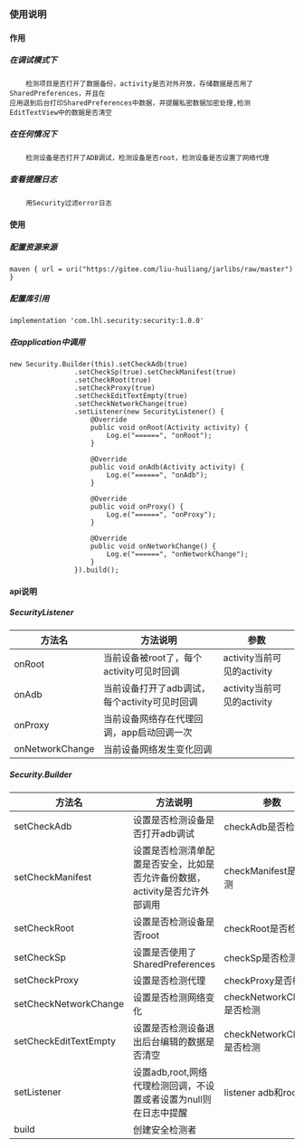 ###  使用说明
#### 作用  
##### 在调试模式下  
        检测项目是否打开了数据备份，activity是否对外开放，存储数据是否用了SharedPreferences，并且在
    应用退到后台打印SharedPreferences中数据，并提醒私密数据加密处理,检测EditTextView中的数据是否清空
##### 在任何情况下
        检测设备是否打开了ADB调试，检测设备是否root，检测设备是否设置了网络代理
##### 查看提醒日志
        用Security过滤error日志
#### 使用 
##### 配置资源来源
```
maven { url = uri("https://gitee.com/liu-huiliang/jarlibs/raw/master") }
```
##### 配置库引用
```
implementation 'com.lhl.security:security:1.0.0'
```

##### 在application中调用
```
new Security.Builder(this).setCheckAdb(true)
                .setCheckSp(true).setCheckManifest(true)
                .setCheckRoot(true)
                .setCheckProxy(true)
                .setCheckEditTextEmpty(true)
                .setCheckNetworkChange(true)
                .setListener(new SecurityListener() {
                    @Override
                    public void onRoot(Activity activity) {
                        Log.e("======", "onRoot");
                    }

                    @Override
                    public void onAdb(Activity activity) {
                        Log.e("======", "onAdb");
                    }

                    @Override
                    public void onProxy() {
                        Log.e("======", "onProxy");
                    }

                    @Override
                    public void onNetworkChange() {
                        Log.e("======", "onNetworkChange");
                    }
                }).build();
```

#### api说明
##### SecurityListener
| 方法名 | 方法说明                         | 参数 |
| --- |------------------------------| ---  |
| onRoot | 当前设备被root了，每个activity可见时回调   | activity当前可见的activity |
| onAdb | 当前设备打开了adb调试，每个activity可见时回调 | activity当前可见的activity |
| onProxy | 当前设备网络存在代理回调，app启动回调一次       |  |
| onNetworkChange | 当前设备网络发生变化回调                 |  |

##### Security.Builder
| 方法名 | 方法说明                                       | 参数           |
| --- |--------------------------------------------|--------------|
| setCheckAdb | 设置是否检测设备是否打开adb调试                          | checkAdb是否检测 |
| setCheckManifest | 设置是否检测清单配置是否安全，比如是否允许备份数据，activity是否允许外部调用 | checkManifest是否检测 |
| setCheckRoot | 设置是否检测设备是否root                             | checkRoot是否检测 |
| setCheckSp | 设置是否使用了SharedPreferences                   | checkSp是否检测  |
| setCheckProxy | 设置是否检测代理                                   | checkProxy是否检测 |
| setCheckNetworkChange | 设置是否检测网络变化                                 | checkNetworkChange是否检测         |
| setCheckEditTextEmpty | 设置是否检测设备退出后台编辑的数据是否清空                      | checkNetworkChange是否检测         |
| setListener | 设置adb,root,网络代理检测回调，不设置或者设置为null则在日志中提醒    | listener adb和root回调 |
| build | 创建安全检测者                                    |  |